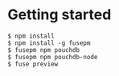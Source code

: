 # Getting started

```
$ npm install
$ npm install -g fusepm
$ fusepm npm pouchdb
$ fusepm npm pouchdb-node
$ fuse preview
```
